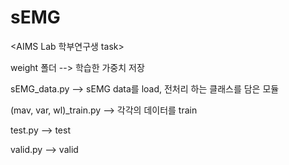 # sEMG
<AIMS Lab 학부연구생 task>

weight 폴더             --> 학습한 가중치 저장

sEMG_data.py            --> sEMG data를 load, 전처리 하는 클래스를 담은 모듈

(mav, var, wl)_train.py --> 각각의 데이터를 train

test.py                 --> test 
 
valid.py                --> valid

